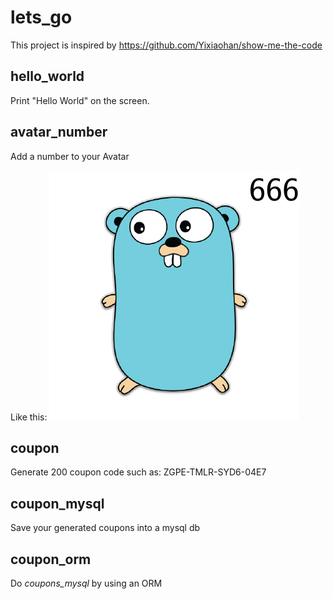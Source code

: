 # lets_go

This project is inspired by https://github.com/Yixiaohan/show-me-the-code

## hello_world

Print "Hello World" on the screen.

## avatar_number

Add a number to your Avatar

Like this:
![avatar](https://raw.githubusercontent.com/yuliji/lets_go/master/avatar_number/out.png)


## coupon

Generate 200 coupon code such as: ZGPE-TMLR-SYD6-04E7

## coupon_mysql

Save your generated coupons into a mysql db

## coupon_orm

Do *coupons_mysql* by using an ORM

